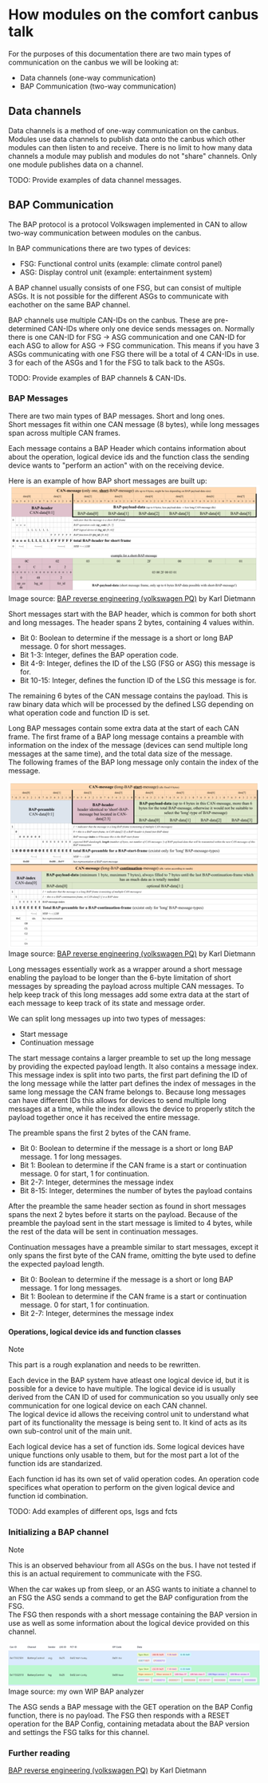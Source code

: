 # How modules on the comfort canbus talk

For the purposes of this documentation there are two main types of communication on the canbus we will be looking at:

- Data channels (one-way communication)
- BAP Communication (two-way communication)

## Data channels

Data channels is a method of one-way communication on the canbus. Modules use data channels to publish data onto the canbus which other modules can then listen to and receive. There is no limit to how many data channels a module may publish and modules do not "share" channels. Only one module publishes data on a channel.

TODO: Provide examples of data channel messages.

## BAP Communication

The BAP protocol is a protocol Volkswagen implemented in CAN to allow two-way communication between modules on the canbus.

In BAP communications there are two types of devices:

- FSG: Functional control units (example: climate control panel)
- ASG: Display control unit (example: entertainment system)

A BAP channel usually consists of one FSG, but can consist of multiple ASGs. It is not possible for the different ASGs to communicate with eachother on the same BAP channel.

BAP channels use multiple CAN-IDs on the canbus. These are pre-determined CAN-IDs where only one device sends messages on. Normally there is one CAN-ID for FSG -> ASG communication and one CAN-ID for each ASG to allow for ASG -> FSG communication. This means if you have 3 ASGs communicating with one FSG there will be a total of 4 CAN-IDs in use. 3 for each of the ASGs and 1 for the FSG to talk back to the ASGs.

TODO: Provide examples of BAP channels & CAN-IDs.

### BAP Messages

There are two main types of BAP messages. Short and long ones.  
Short messages fit within one CAN message (8 bytes), while long messages span across multiple CAN frames.

Each message contains a BAP Header which contains information about about the operation, logical device ids and the function class the sending device wants to "perform an action" with on the receiving device.

Here is an example of how BAP short messages are built up:
![Encoding of a short BAP message](/images/bap_short-1200x515.png)
Image source: [BAP reverse engineering (volkswagen PQ)](https://blog.dietmann.org/?p=324) by Karl Dietmann

Short messages start with the BAP header, which is common for both short and long messages.
The header spans 2 bytes, containing 4 values within.

- Bit 0: Boolean to determine if the message is a short or long BAP message. 0 for short messages.
- Bit 1-3: Integer, defines the BAP operation code.
- Bit 4-9: Integer, defines the ID of the LSG (FSG or ASG) this message is for.
- Bit 10-15: Integer, defines the function ID of the LSG this message is for.

The remaining 6 bytes of the CAN message contains the payload. This is raw binary data which will be processed by the defined LSG depending on what operation code and function ID is set.

Long BAP messages contain some extra data at the start of each CAN frame. The first frame of a BAP long message contains a preamble with information on the index of the message (devices can send multiple long messages at the same time), and the total data size of the message.  
The following frames of the BAP long message only contain the index of the message.

![Encoding of a short BAP message](/images/bap_long-1200x794.png)
Image source: [BAP reverse engineering (volkswagen PQ)](https://blog.dietmann.org/?p=324) by Karl Dietmann

Long messages essentially work as a wrapper around a short message enabling the payload to be longer than the 6-byte limitation of short messages by spreading the payload across multiple CAN messages.
To help keep track of this long messages add some extra data at the start of each message to keep track of its state and message order.

We can split long messages up into two types of messages:

- Start message
- Continuation message

The start message contains a larger preamble to set up the long message by providing the expected payload length.
It also contains a message index. This message index is split into two parts, the first part defining the ID of the long message while the latter part defines the index of messages in the same long message the CAN frame belongs to.
Because long messages can have different IDs this allows for devices to send multiple long messages at a time, while the index allows the device to properly stitch the payload together once it has received the entire message.

The preamble spans the first 2 bytes of the CAN frame.

- Bit 0: Boolean to determine if the message is a short or long BAP message. 1 for long messages.
- Bit 1: Boolean to determine if the CAN frame is a start or continuation message. 0 for start, 1 for continuation.
- Bit 2-7: Integer, determines the message index
- Bit 8-15: Integer, determines the number of bytes the payload contains

After the preamble the same header section as found in short messages spans the next 2 bytes before it starts on the payload.
Because of the preamble the payload sent in the start message is limited to 4 bytes, while the rest of the data will be sent in continuation messages.

Continuation messages have a preamble similar to start messages, except it only spans the first byte of the CAN frame, omitting the byte used to define the expected payload length.

- Bit 0: Boolean to determine if the message is a short or long BAP message. 1 for long messages.
- Bit 1: Boolean to determine if the CAN frame is a start or continuation message. 0 for start, 1 for continuation.
- Bit 2-7: Integer, determines the message index

#### Operations, logical device ids and function classes

> [!NOTE]
> This part is a rough explanation and needs to be rewritten.

Each device in the BAP system have atleast one logical device id, but it is possible for a device to have multiple. The logical device id is usually derived from the CAN ID of used for communication so you usually only see communication for one logical device on each CAN channel.  
The logical device id allows the receiving control unit to understand what part of its functionality the message is being sent to. It kind of acts as its own sub-control unit of the main unit.

Each logical device has a set of function ids. Some logical devices have unique functions only usable to them, but for the most part a lot of the function ids are standarized.

Each function id has its own set of valid operation codes. An operation code specifices what operation to perform on the given logical device and function id combination.

TODO: Add examples of different ops, lsgs and fcts

### Initializing a BAP channel

> [!NOTE]
> This is an observed behaviour from all ASGs on the bus. I have not tested if this is an actual requirement to communicate with the FSG.

When the car wakes up from sleep, or an ASG wants to initiate a channel to an FSG the ASG sends a command to get the BAP configuration from the FSG.  
The FSG then responds with a short message containing the BAP version in use as well as some information about the logical device provided on this channel.

![Example of BAP channel initialization](/images/bap_config_handshake.png)
Image source: my own WIP BAP analyzer

The ASG sends a BAP message with the GET operation on the BAP Config function, there is no payload.
The FSG then responds with a RESET operation for the BAP Config, containing metadata about the BAP version and settings the FSG talks for this channel.

### Further reading

[BAP reverse engineering (volkswagen PQ)](https://blog.dietmann.org/?p=324) by Karl Dietmann
